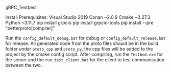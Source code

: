 gRPC_Testbed

Install Prerequisites:
Visual Studio 2019
Conan ~2.0.9
Cmake ~3.27.3
Python ~3.11.7
pip install grpcio
pip install grpcio-tools
pip install --pre "betterproto[compiler]"

Run the `config_default_debug.bat` for debug or `config_default_release.bat` for release. All generated code from the proto files should be in the build folder under `proto_cpp` and `proto_py`, the cpp files will be added to the project by the cmake config script.
After compiling, run the `Testbed.exe` for the server and the `run_test_client.bat` for the client to test communication between the two.
